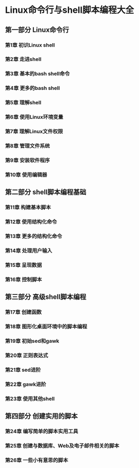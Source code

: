 # Linux命令行与shell脚本编程大全

## 第一部分 Linux命令行
### 第1章 初识Linux shell
### 第2章 走进shell
### 第3章 基本的bash shell命令
### 第4章 更多的bash shell
### 第5章 理解shell
### 第6章 使用Linux环境变量
### 第7章 理解Linux文件权限
### 第8章 管理文件系统
### 第9章 安装软件程序
### 第10章 使用编辑器

## 第二部分 shell脚本编程基础
### 第11章 构建基本脚本
### 第12章 使用结构化命令
### 第13章 更多的结构化命令
### 第14章 处理用户输入
### 第15章 呈现数据
### 第16章 控制脚本

## 第三部分 高级shell脚本编程
### 第17章 创建函数
### 第18章 图形化桌面环境中的脚本编程
### 第19章 初始sed和gawk
### 第20章 正则表达式
### 第21章 sed进阶
### 第22章 gawk进阶
### 第23章 使用其他shell

## 第四部分 创建实用的脚本 
### 第24章 编写简单的脚本实用工具
### 第25章 创建与数据库、Web及电子邮件相关的脚本
### 第26章 一些小有意思的脚本

